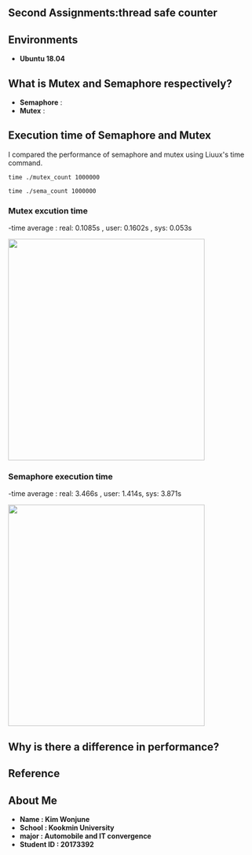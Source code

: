 ## Second Assignments:thread safe counter
## Environments
- **Ubuntu 18.04**

## What is Mutex and Semaphore respectively?

- **Semaphore**  : 
- **Mutex** :



## Execution time of Semaphore and Mutex 
I compared the performance of semaphore and mutex using Liuux's time command.
```
time ./mutex_count 1000000
```
```
time ./sema_count 1000000
```
### Mutex excution time 
-time average : real: 0.1085s , user: 0.1602s , sys: 0.053s 

<img src = "https://user-images.githubusercontent.com/67793181/121784608-cd7bd880-cbef-11eb-8a4a-87726d9e7aac.png" height="450px" width="400px">  

### Semaphore execution time
-time average : real: 3.466s , user: 1.414s, sys: 3.871s

<img src = "https://user-images.githubusercontent.com/67793181/121784622-e4bac600-cbef-11eb-816d-78acba524ff5.png" height="450px" width="400px">


## Why is there a difference in performance?


## Reference

## About Me
- **Name : Kim Wonjune**
- **School : Kookmin University**
- **major : Automobile and IT convergence**
- **Student ID : 20173392**
